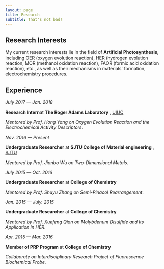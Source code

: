 ```yaml
---
layout: page
title: Research
subtitle: That's not bad!
---
```


## Research Interests 

My current research interests lie in the field of **Artificial Photosynthesis**, including OER (oxygen evolution reaction), HER (hydrogen evolution reaction, MOR (methanol oxidation reaction), FAOR (formic acid oxidation reaction), etc., as well as their mechanisms in materials' formation, electrochemistry procedures.

## Experience

*July 2017 — Jan. 2018* 

**Research Intern**at **The Roger Adams Laboratory** , [UIUC](http://illinois.edu/)

*Mentored by Prof. Hong Yang on Oxygen Evolution Reaction and the Electrochemical Activity Descriptors*.





*Nov. 2016 — Present* 

**Undergraduate Researcher** at **SJTU College of Material engineering** , [SJTU](http://en.sjtu.edu.cn/)

*Mentored by Prof. Jianbo Wu on Two-Dimensional Metals.*





*July 2015 — Oct. 2016*

**Undergraduate Researcher** at **College of Chemistry** 

*Mentored by Prof. Shuyu Zhang on Semi-Pinacol Rearrangement*.





*Jan. 2015 — July. 2015*

**Undergraduate Researcher** at **College of Chemistry**

*Mentored by Prof. Xuefeng Qian on Molybdenum Disulfide and Its Application in HER*.





*Apr. 2015 — Mar. 2016*

**Member of PRP Program** at **College of Chemistry**

*Collaborate on Interdisciplinary Research Project of  Fluorescence Biochemical Probe.*